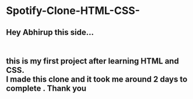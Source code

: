 # Spotify-Clone-HTML-CSS-

<h2>Hey Abhirup this side...<h2><br>
this is my first project after learning HTML and CSS. 
<br>
I made this clone and it took me around 2 days to complete . Thank you
